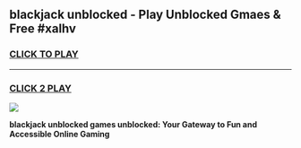 
## blackjack unblocked - Play Unblocked Gmaes & Free #xalhv
<h3>
<a href="https://news.freeplayer.one?title=blackjack_unblocked&ref=03M">CLICK TO PLAY</a></h3>
<hr>

<h3>
<a href="https://news.freeplayer.one?title=blackjack_unblocked&ref=03M">CLICK 2 PLAY</a>
  
</h3>

<a href="https://news.freeplayer.one?title=blackjack_unblocked&ref=03M"><img src="https://clearcache.store/games.png"></a>


**blackjack unblocked games unblocked: Your Gateway to Fun and Accessible Online Gaming**
